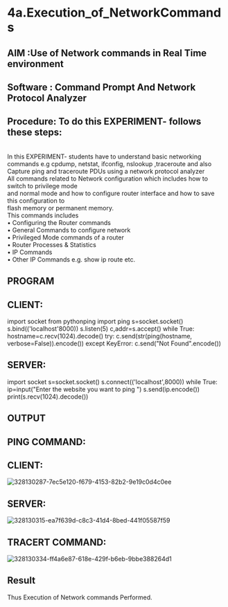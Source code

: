 # 4a.Execution_of_NetworkCommands
## AIM :Use of Network commands in Real Time environment
## Software : Command Prompt And Network Protocol Analyzer
## Procedure: To do this EXPERIMENT- follows these steps:
<BR>
In this EXPERIMENT- students have to understand basic networking commands e.g cpdump, netstat, ifconfig, nslookup ,traceroute and also Capture ping and traceroute PDUs using a network protocol analyzer 
<BR>
All commands related to Network configuration which includes how to switch to privilege mode
<BR>
and normal mode and how to configure router interface and how to save this configuration to
<BR>
flash memory or permanent memory.
<BR>
This commands includes
<BR>
• Configuring the Router commands
<BR>
• General Commands to configure network
<BR>
• Privileged Mode commands of a router 
<BR>
• Router Processes & Statistics
<BR>
• IP Commands
<BR>
• Other IP Commands e.g. show ip route etc.
<BR>

## PROGRAM
## CLIENT:
import socket 
from pythonping import ping 
s=socket.socket() 
s.bind(('localhost'8000)) 
s.listen(5) 
c,addr=s.accept() 
while True: 
    hostname=c.recv(1024).decode() 
    try: 
        c.send(str(ping(hostname, verbose=False)).encode()) 
    except KeyError: 
        c.send("Not Found".encode())
## SERVER:
import socket 
s=socket.socket() 
s.connect(('localhost',8000)) 
while True: 
    ip=input("Enter the website you want to ping ") 
    s.send(ip.encode()) 
    print(s.recv(1024).decode())
## OUTPUT
## PING COMMAND:
## CLIENT:
![328130287-7ec5e120-f679-4153-82b2-9e19c0d4c0ee](https://github.com/sriharan23000516/4.Execution_of_NetworkCommends/assets/139841769/a145958f-0937-4f99-9ded-bb184c0936f8)


## SERVER:
![328130315-ea7f639d-c8c3-41d4-8bed-441f05587f59](https://github.com/sriharan23000516/4.Execution_of_NetworkCommends/assets/139841769/dfbe4d10-cc7b-41f0-adc2-6d3b21179b93)


## TRACERT COMMAND:
![328130334-ff4a6e87-618e-429f-b6eb-9bbe388264d1](https://github.com/sriharan23000516/4.Execution_of_NetworkCommends/assets/139841769/ef3cf83e-5eff-4ad0-a51d-0c96fbfec7a0)


## Result
Thus Execution of Network commands Performed.
